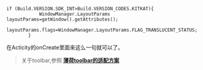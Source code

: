 ```
if (Build.VERSION.SDK_INT>Build.VERSION_CODES.KITKAT){
            WindowManager.LayoutParams layoutParams=getWindow().getAttributes();
            layoutParams.flags=WindowManager.LayoutParams.FLAG_TRANSLUCENT_STATUS;
        }
```
在Acticity的onCreate里面来这么一句就可以了。

>关于toolbar,参照
**[薄荷toolbar的适配方案](http://stormzhang.com/android/2015/08/16/boohee-toolbar/)**
